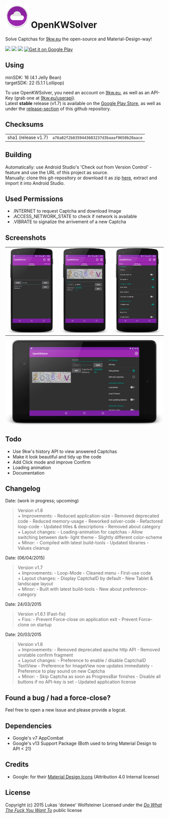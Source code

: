 <img width="75px" height="75px" src="art/web_icon_dark.png" />  OpenKWSolver
=================================================================

Solve Captchas for [9kw.eu](http://www.9kw.eu/) the open-source and Material-Design-way!

<img src="http://img.shields.io/github/issues/dotWee/OpenKWSolver.svg" />
<img src="http://img.shields.io/badge/code-java-red.svg" />
<img src="http://img.shields.io/badge/license-WTFPL%2F2.0-blue.svg" />

<a href="https://play.google.com/store/apps/details?id=de.dotwee.openkwsolver">
  <img alt="Get it on Google Play"
       src="https://developer.android.com/images/brand/en_generic_rgb_wo_45.png" />
</a>

## Using

minSDK: 16 (4.1 Jelly Bean)
<br>targetSDK: 22 (5.1.1 Lollipop)

To use OpenKWSolver, you need an account on [9kw.eu](http://www.9kw.eu/), as well as an API-Key (grab one at [9kw.eu/userapi](http://www.9kw.eu/userapi.html)).
<br>Latest **stable** release (v1.7) is available on the [Google Play Store](https://play.google.com/store/apps/details?id=de.dotwee.openkwsolver), as well as under the [release-section](https://github.com/dotWee/OpenKWSolver/releases) of this github repository.

## Checksums

<table>
  <tr>
    <td>sha1 (release v1.7)</td>
    <td><code>a76a82f2b8359443683237d3baaaf9650b20aace</code></td>
  </tr>
</table>

## Building

Automatically: use Android Studio's 'Check out from Version Control' - feature and use the URL of this project as source. <br>
Manually: clone this git-repository or download it as zip [here](https://github.com/dotwee/OpenKWSolver/archive/master.zip), extract and import it into Android Studio.

## Used Permissions

+ .INTERNET to request Captcha and download Image
+ .ACCESS_NETWORK_STATE to check if network is available
+ .VIBRATE to signalize the arrivement of a new Captcha

## Screenshots

<table style="border: 0px;">
    <tr>
        <td><img width="200px" src="art/ScreenshotNormal.png" /></td>
        <td><img width="200px" src="art/ScreenshotWithCaptcha.png" /></td>
        <td><img width="200px" src="art/ScreenshotSettings.png" /></td>
    </tr>
</table>

<img src="art/ScreenshotTablet.png" />

## Todo

+ Use 9kw's history API to view answered Captchas
+ Make it look beautiful and tidy up the code
+ Add Click mode and improve Confirm
+ Loading animation
+ Documentation

## Changelog

Date: (work in progress; upcoming)
> Version v1.8
<br>+ Improvements:
		- Reduced application-size
		- Removed deprecated code
		- Reduced memory-usage
		- Reworked solver-code
		- Refactored loop-code
		- Updated titles & descriptions
		- Removed about category
<br>+ Layout changes:
		- Loading-animation for captchas
		- Allow switching between dark- light theme
		- Slightly different color-scheme
<br>+ Minor:
		- Compiled with latest build-tools
		- Updated libraries
		- Values cleanup

Date: (06/04/2015)
> Version v1.7
<br>+ Improvements: 
		- Loop-Mode
		- Cleaned menu
		- First-use code
<br>+ Layout changes: 
		- Display CaptchaID by default
		- New Tablet & landscape layout
<br>+ Minor:
		- Built with latest build-tools
		- New about preference-category

Date: 24/03/2015
> Version v1.6.1 (Fast-fix)
<br>+ Fixs: 
		- Prevent Force-close on application exit
		- Prevent Force-clone on startup

Date: 20/03/2015
> Version v1.6
<br>+ Improvements: 
		- Removed deprecated apache http API
		- Removed unstable confirm fragment
<br>+ Layout changes: 
		- Preference to enable / disable CaptchaID TextView
		- Preference for ImageView now updates immediately
		- Preference to play sound on new Captcha
<br>+ Minor:
		- Skip Captcha as soon as ProgressBar finishes
		- Disable all buttons if no API-key is set
		- Updated application license

## Found a bug / had a force-close?

Feel free to open a new Issue and please provide a logcat.

## Dependencies

+ Google's v7 AppCombat
+ Google's v13 Support Package
(Both used to bring Material Design to API < 21)

## Credits

+ Google: for their [Material Design Icons](https://github.com/google/material-design-icons) (Attribution 4.0 Internal license)

## License

Copyright (c) 2015 Lukas 'dotwee' Wolfsteiner
Licensed under the [_Do What The Fuck You Want To_](/LICENSE) public license